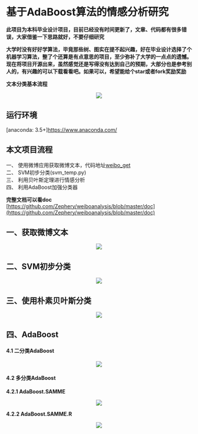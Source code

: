 # 基于AdaBoost算法的情感分析研究  
**此项目为本科毕业设计项目，目前已经没有时间更新了，文章、代码都有很多错误，大家借鉴一下思路就好，不要仔细研究** 

**大学时没有好好学算法，毕竟那些树、图实在提不起兴趣，好在毕业设计选择了个机器学习算法，整了个还算是有点意思的项目，至少弥补了大学的一点点的遗憾。现在将项目开源出来，虽然感觉还是写得没有达到自己的预期，大部分也是参考别人的，有兴趣的可以下载看看吧。如果可以，希望能给个star或者fork奖励奖励**

**文本分类基本流程**
<div align="center">

![](http://image.wenzhihuai.com/images/20171217043631.png)

</div>

## 运行环境  
[anaconda: 3.5+]https://www.anaconda.com/

## 本文项目流程
一、 使用微博应用获取微博文本，代码地址[weibo_get](https://github.com/Zephery/weibo_get)  
二、 SVM初步分类(svm_temp.py)  
三、 利用贝叶斯定理进行情感分析  
四、 利用AdaBoost加强分类器
  
**完整文档可以看doc**
[https://github.com/Zephery/weiboanalysis/blob/master/doc](https://github.com/Zephery/weiboanalysis/blob/master/doc)

## 一、获取微博文本
<div align="center">

![](http://image.wenzhihuai.com/images/20171217053231.png)

</div>



## 二、SVM初步分类
<div align="center">

![](http://image.wenzhihuai.com/images/20171217053051.png)

</div>



## 三、使用朴素贝叶斯分类
<div align="center">

![](http://image.wenzhihuai.com/images/20171217043913.png)

</div>


## 四、AdaBoost
#### 4.1 二分类AdaBoost
<div align="center">

![](http://image.wenzhihuai.com/images/20171217043935.png)

</div>

#### 4.2 多分类AdaBoost
**4.2.1 AdaBoost.SAMME**
<div align="center">

![](http://image.wenzhihuai.com/images/20171217043944.png)

</div>

**4.2.2 AdaBoost.SAMME.R**
<div align="center">

![](http://image.wenzhihuai.com/images/20171217043951.png)

</div>

